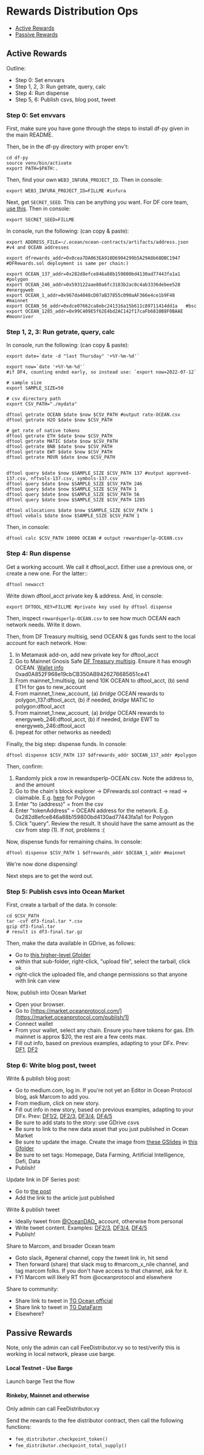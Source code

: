 # Rewards Distribution Ops

- [Active Rewards](#active-rewards)
- [Passive Rewards](#passive-rewards)

## Active Rewards

Outline:
- Step 0: Set envvars
- Step 1, 2, 3: Run getrate, query, calc
- Step 4: Run dispense
- Step 5, 6: Publish csvs, blog post, tweet

### Step 0: Set envvars

First, make sure you have gone through the steps to install df-py given in the main README. 

Then, be in the df-py directory with proper env't:
```console
cd df-py
source venv/bin/activate
export PATH=$PATH:.
```

Then, find your own `WEB3_INFURA_PROJECT_ID`. Then in console:
```console
export WEB3_INFURA_PROJECT_ID=FILLME #infura
```

Next, get `SECRET_SEED`. This can be anything you want. For DF core team, [use this](https://github.com/oceanprotocol/df-private/blob/main/README.md#secret_seed). Then in console:
```console
export SECRET_SEED=FILLME
```

In console, run the following: (can copy & paste):
```console
export ADDRESS_FILE=~/.ocean/ocean-contracts/artifacts/address.json #v4 and OCEAN addresses

export dfrewards_addr=0x0cea7DA063EA910D6904299b5A29A8b68DBC1947  #DFRewards.sol deployment is same per chain:)

export OCEAN_137_addr=0x282d8efce846a88b159800bd4130ad77443fa1a1  #polygon
export OCEAN_246_addr=0x593122aae80a6fc3183b2ac0c4ab3336debee528  #energyweb
export OCEAN_1_addr=0x967da4048cD07aB37855c090aAF366e4ce1b9F48    #mainnet
export OCEAN_56_addr=0xdce07662ca8ebc241316a15b611c89711414dd1a   #bsc
export OCEAN_1285_addr=0x99C409E5f62E4bd2AC142f17caFb6810B8F0BAAE #moonriver
```

### Step 1, 2, 3: Run getrate, query, calc

In console, run the following: (can copy & paste):
```console
export date=`date -d "last Thursday" '+%Y-%m-%d'`

export now=`date '+%Y-%m-%d'`
#if DF4, counting ended early, so instead use: `export now=2022-07-12`

# sample size
export SAMPLE_SIZE=50

# csv directory path
export CSV_PATH="./mydata"

dftool getrate OCEAN $date $now $CSV_PATH #output rate-OCEAN.csv
dftool getrate H2O $date $now $CSV_PATH

# get rate of native tokens
dftool getrate ETH $date $now $CSV_PATH
dftool getrate MATIC $date $now $CSV_PATH
dftool getrate BNB $date $now $CSV_PATH
dftool getrate EWT $date $now $CSV_PATH 
dftool getrate MOVR $date $now $CSV_PATH


dftool query $date $now $SAMPLE_SIZE $CSV_PATH 137 #output approved-137.csv, nftvols-137.csv, symbols-137.csv
dftool query $date $now $SAMPLE_SIZE $CSV_PATH 246
dftool query $date $now $SAMPLE_SIZE $CSV_PATH 1
dftool query $date $now $SAMPLE_SIZE $CSV_PATH 56
dftool query $date $now $SAMPLE_SIZE $CSV_PATH 1285

dftool allocations $date $now $SAMPLE_SIZE $CSV_PATH 1
dftool vebals $date $now $SAMPLE_SIZE $CSV_PATH 1
```

Then, in console:
```console
dftool calc $CSV_PATH 10000 OCEAN # output rewardsperlp-OCEAN.csv
```


### Step 4: Run dispense

Get a working account. We call it dftool_acct. Either use a previous one, or create a new one. For the latter::
```console
dftool newacct
```

Write down dftool_acct private key & address. And, in console:
```console
export DFTOOL_KEY=FILLME #private key used by dftool dispense
```

Then, inspect `rewardsperlp-OCEAN.csv` to see how much OCEAN each network needs. Write it down.

Then, from DF Treasury multisig, send OCEAN & gas funds sent to the local account for each network. How:
1. In Metamask add-on, add new private key for dftool_acct
2. Go to Mainnet Gnosis Safe [DF Treasury multisig](https://gnosis-safe.io/app/eth:0xad0A852F968e19cbCB350AB9426276685651ce41/home). Ensure it has enough OCEAN. [Wallet info](https://github.com/oceanprotocol/atlantic/blob/master/logs/wallets.md#mainnet-gnosis-safe-df-treasury) 0xad0A852F968e19cbCB350AB9426276685651ce41
3. From mainnet_1:multisig, (a) send 10K OCEAN to dftool_acct, (b) send ETH for gas to new_account
4. From mainnet_1:new_account, (a) _bridge_ OCEAN rewards to polygon_137:dftool_acct, (b) if needed, _bridge_ MATIC to polygon:dftool_acct
5. From mainnet_1:new_account, (a) _bridge_ OCEAN rewards to energyweb_246:dftool_acct, (b) if needed, _bridge_ EWT to energyweb_246:dftool_acct
6. (repeat for other networks as needed)

Finally, the big step: dispense funds. In console:
```console
dftool dispense $CSV_PATH 137 $dfrewards_addr $OCEAN_137_addr #polygon
```

Then, confirm:
1. Randomly pick a row in rewardsperlp-OCEAN.csv. Note the address to, and the amount
2. Go to the chain's block explorer -> DFrewards.sol contract -> read -> claimable. E.g. [here](https://polygonscan.com/address/0x0cea7DA063EA910D6904299b5A29A8b68DBC1947#readContract) for Polygon
3. Enter "to (address)" = from the csv
4. Enter "tokenAddress" = OCEAN address for the network. E.g. 0x282d8efce846a88b159800bd4130ad77443fa1a1 for Polygon
5. Click "query". Review the result. It should have the same amount as the csv from step (1). If not, problems :(

Now, dispense funds for remaining chains. In console:
```console
dftool dispense $CSV_PATH 1 $dfrewards_addr $OCEAN_1_addr #mainnet
```

We're now done dispensing!

Next steps are to get the word out.

### Step 5: Publish csvs into Ocean Market

First, create a tarball of the data. In console:
```console
cd $CSV_PATH
tar -cvf df3-final.tar *.csv
gzip df3-final.tar
# result is df3-final.tar.gz
```

Then, make the data available in GDrive, as follows:
- Go to [this higher-level Gfolder]([https://drive.google.com/drive/folders/1yFj08QgNTuFPjxzzPRLBYVyaCmmqghJz](https://drive.google.com/drive/folders/12jvYl7c2kcHIVrbosFBCgoCYCWkE-Zkn))
- within that sub-folder, right-click, "upload file", select the tarball, click ok
- right-click the uploaded file, and change permissions so that anyone with link can view

Now, publish into Ocean Market
- Open your browser. 
- Go to [https://market.oceanprotocol.com/](https://market.oceanprotocol.com/publish/1)
- Connect wallet
- From your wallet, select any chain. Ensure you have tokens for gas. Eth mainnet is approx $20, the rest are a few cents max.
- Fill out info, based on previous examples, adapting to your DFx. Prev: [DF1](https://market-git-fix-1562-oceanprotocol.vercel.app/asset/did:op:dc1d8c161b641011614e4de03f5023bbba55fefcc91cc88d8074656ca91bf483), [DF2](https://market-git-fix-1562-oceanprotocol.vercel.app/asset/did:op:a3aa14de333ee1ecb3b8a842954033c1c0004f9e77020cacb861843478c1079c)

### Step 6: Write blog post, tweet

Write & publish blog post:
- Go to medium.com, log in. If you're not yet an Editor in Ocean Protocol blog, ask Marcom to add you.
- From medium, click on new story. 
- Fill out info in new story, based on previous examples, adapting to your DFx. Prev: [DF1/2](https://medium.com/oceanprotocol/data-farming-df1-completed-df2-started-7a660ee84afe), [DF2/3](https://medium.com/oceanprotocol/data-farming-df2-completed-df3-started-cfedc32fa3c9), [DF3/4](https://blog.oceanprotocol.com/data-farming-df3-completed-df4-started-dc8958db5886), [DF4/5](https://blog.oceanprotocol.com/data-farming-df4-completed-8346b4c1cf06)
- Be sure to add stats to the story: use GDrive csvs
- Be sure to link to the new data asset that you just published in Ocean Market
- Be sure to update the image. Create the image from [these GSlides](https://docs.google.com/presentation/d/1auR_fm19RvpkkiNEMDYU7hR_qU7To1kI3tDBzxe92bk/edit?usp=sharing) in [this Gfolder](https://drive.google.com/drive/folders/1Lz2qODAJUySIIKaMIysp-dVCThgLTUwx)
- Be sure to set tags: Homepage, Data Farming, Artificial Intelligence, Defi, Data
- Publish!

Update link in DF Series post:
- Go to [the post](https://blog.oceanprotocol.com/ocean-data-farming-series-c7922f1d0e45)
- Add the link to the article just published

Write & publish tweet
- Ideally tweet from [@OceanDAO_](https://twitter.com/OceanDAO_) account, otherwise from personal
- Write tweet content. Examples: [DF2/3](https://twitter.com/trentmc0/status/1542595137511063555), [DF3/4](https://twitter.com/trentmc0/status/1545153163627577344), [DF4/5](https://twitter.com/trentmc0/status/1547675474649763840)
- Publish!

Share to Marcom, and broader Ocean team
- Goto slack, #general channel, copy the tweet link in, hit send
- Then forward (share) that slack msg to #marcom_x_nile channel, and tag marcom folks. If you don't have access to that channel, ask for it.
- FYI Marcom will likely RT from @oceanprotocol and elsewhere

Share to community:
- Share link to tweet in [TG Ocean official](https://t.me/oceanprotocol_community)
- Share link to tweet in [TG DataFarm](https://t.me/Farm_Ocean)
- Elsewhere?

## Passive Rewards
Note, only the admin can call FeeDistributor.vy so to test/verify this is working in local network, please use barge.

#### Local Testnet - Use Barge
Launch barge
Test the flow

#### Rinkeby, Mainnet and otherwise
Only admin can call FeeDistributor.vy

Send the rewards to the fee distributor contract, then call the following functions:
- `fee_distributor.checkpoint_token()`
- `fee_distributor.checkpoint_total_supply()`
